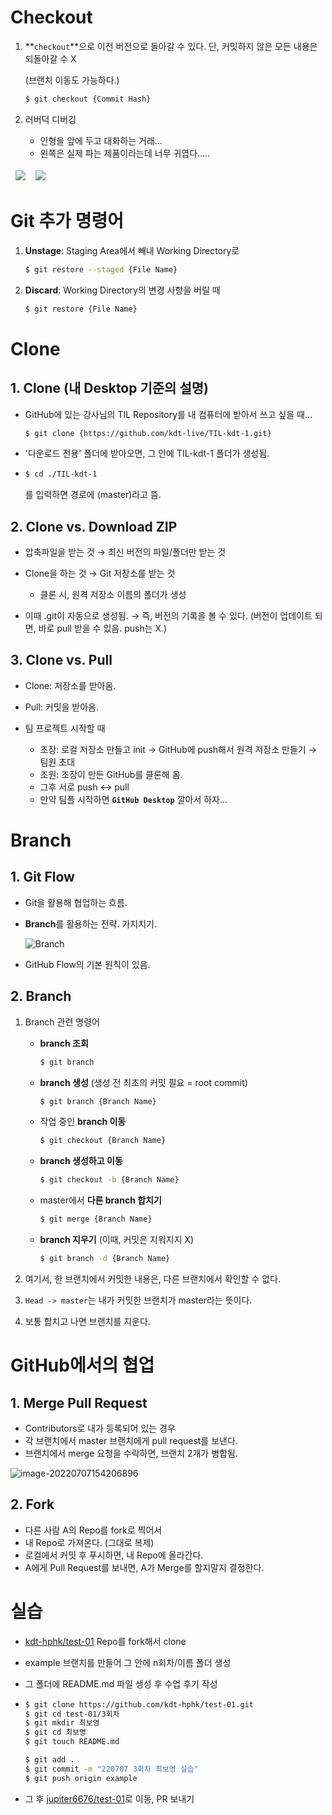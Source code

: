 # Checkout

1. **`checkout`**으로 이전 버전으로 돌아갈 수 있다.
    단, 커밋하지 않은 모든 내용은 되돌아갈 수 X
    
    (브랜치 이동도 가능하다.)
    
    ```bash
    $ git checkout {Commit Hash}
    ```

    
    
2. 러버덕 디버깅
   - 인형을 앞에 두고 대화하는 거래...
   - 왼쪽은 실제 파는 제품이라는데 너무 귀엽다.....

<table border="0">
	<thead>
		<tr>
			<td width=50%><img src="https://pbs.twimg.com/media/D6H0Z38UcAAMu3C?format=jpg&name=small"></td>
			<td width=50%><img src="https://pbs.twimg.com/media/ErlAXdpU0AA4CLM.jpg"></td>
		</tr>
	</thead>
</table>



# Git 추가 명령어

1. **Unstage**: Staging Area에서 빼내 Working Directory로

   ```bash
   $ git restore --staged {File Name}
   ```

2. **Discard**: Working Directory의 변경 사항을 버릴 때

   ```bash
   $ git restore {File Name}
   ```



# Clone

## 1. Clone (내 Desktop 기준의 설명)

- GitHub에 있는 강사님의 TIL Repository를 내 컴퓨터에 받아서 쓰고 싶을 때…

  ```bash
  $ git clone {https://github.com/kdt-live/TIL-kdt-1.git}
  ```

- '다운로드 전용' 폴더에 받아오면, 그 안에 TIL-kdt-1 폴더가 생성됨.

- ```bash
  $ cd ./TIL-kdt-1
  ```

  를 입력하면 경로에 (master)라고 뜸.



## 2. Clone vs. Download ZIP

- 압축파일을 받는 것 → 최신 버전의 파일/폴더만 받는 것

- Clone을 하는 것 → Git 저장소를 받는 것

  - 클론 시, 원격 저장소 이름의 폴더가 생성
- 이때 .git이 자동으로 생성됨. → 즉, 버전의 기록을 볼 수 있다. (버전이 업데이트 되면, 바로 pull 받을 수 있음. push는 X.)



## 3. Clone vs. Pull

- Clone: 저장소를 받아옴.

- Pull: 커밋을 받아옴.

- 팀 프로젝트 시작할 때
  - 조장: 로컬 저장소 만들고 init → GitHub에 push해서 원격 저장소 만들기 → 팀원 초대
  - 조원: 조장이 만든 GitHub를 클론해 옴.
  - 그후 서로 push ↔ pull
  - 만약 팀플 시작하면 **`GitHub Desktop`** 깔아서 하자...



# Branch

## 1. Git Flow

- Git을 활용해 협업하는 흐름.

- **Branch**를 활용하는 전략. 가지치기.

  ![Branch](https://camo.githubusercontent.com/34b1881c76d86582951667ae2450771b6b3170d320d8fd97fad709a1b5a410bd/68747470733a2f2f7777772e7a75702e636f6d2e62722f77702d636f6e74656e742f75706c6f6164732f323032312f30352f4769744875622d466c6f772d312d31303234783534312e706e67)

- GitHub Flow의 기본 원칙이 있음.



## 2. Branch

1. Branch 관련 명령어

   - **branch 조회**

     ```bash
     $ git branch
     ```

   - **branch 생성** (생성 전 최초의 커밋 필요 = root commit)

     ```bash
     $ git branch {Branch Name}
     ```

   - 작업 중인 **branch 이동**

     ```bash
     $ git checkout {Branch Name}
     ```

   - **branch 생성하고 이동**

     ```bash
     $ git checkout -b {Branch Name}
     ```

   - master에서 **다른 branch 합치기**

     ```bash
     $ git merge {Branch Name}
     ```

   - **branch 지우기** (이때, 커밋은 지워지지 X)

     ```bash
     $ git branch -d {Branch Name}
     ```

     

2. 여기서, 한 브랜치에서 커밋한 내용은, 다른 브랜치에서 확인할 수 없다.
3. `Head -> master`는 내가 커밋한 브랜치가 master라는 뜻이다.
4. 보통 합치고 나면 브랜치를 지운다.



# GitHub에서의 협업

## 1. Merge Pull Request

- Contributors로 내가 등록되어 있는 경우
- 각 브랜치에서 master 브랜치에게 pull request를 보낸다.
- 브랜치에서 merge 요청을 수락하면, 브랜치 2개가 병합됨.

![image-20220707154206896](./Assets/03_GitHub_Contribution.assets/2022-07-07_154326.png)

## 2. Fork

- 다른 사람 A의 Repo를 fork로 찍어서
- 내 Repo로 가져온다. (그대로 복제)
- 로컬에서 커밋 후 푸시하면, 내 Repo에 올라간다.
- A에게 Pull Request를 보내면, A가 Merge를 할지말지 결정한다.



# 실습

- [kdt-hphk/test-01](https://github.com/kdt-hphk/test-01) Repo를 fork해서 clone

- example 브랜치를 만들어 그 안에 n회차/이름 폴더 생성

- 그 폴더에 README.md 파일 생성 후 수업 후기 작성

- ```bash
  $ git clone https://github.com/kdt-hphk/test-01.git
  $ git cd test-01/3회차
  $ git mkdir 최보영
  $ git cd 최보영
  $ git touch README.md
  
  $ git add .
  $ git commit -m "220707 3회차 최보영 실습"
  $ git push origin example
  ```

- 그 후 [jupiter6676/test-01](https://github.com/jupiter6676/test-01.git)로 이동, PR 보내기

